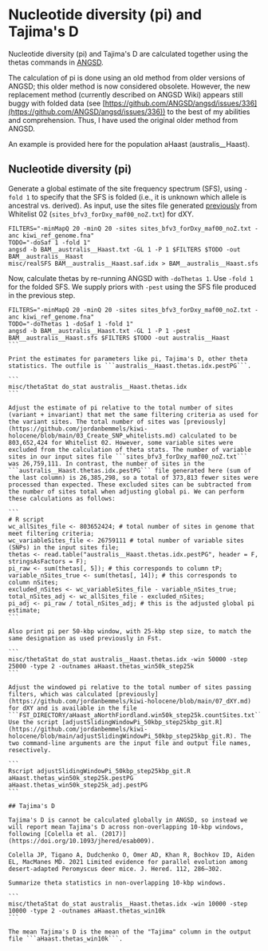 # Nucleotide diversity (pi) and Tajima's D

Nucleotide diversity (pi) and Tajima's D are calculated together using the thetas commands in [ANGSD](http://www.popgen.dk/angsd/index.php/ANGSD).

The calculation of pi is done using an old method from older versions of ANGSD; this older method is now considered obsolete. However, the new replacement method (currently described on ANGSD Wiki) appears still buggy with folded data (see [https://github.com/ANGSD/angsd/issues/336](https://github.com/ANGSD/angsd/issues/336)) to the best of my abilities and comprehension. Thus, I have used the original older method from ANGSD.

An example is provided here for the population aHaast (australis__Haast).

## Nucleotide diversity (pi)

Generate a global estimate of the site frequency spectrum (SFS), using ```-fold 1``` to specify that the SFS is folded (i.e., it is unknown which allele is ancestral vs. derived). As input, use the sites file generated [previously]() from Whitelist 02 (```sites_bfv3_forDxy_maf00_noZ.txt```) for dXY.

```
FILTERS="-minMapQ 20 -minQ 20 -sites sites_bfv3_forDxy_maf00_noZ.txt -anc kiwi_ref_genome.fna"
TODO="-doSaf 1 -fold 1"
angsd -b BAM__australis__Haast.txt -GL 1 -P 1 $FILTERS $TODO -out BAM__australis__Haast
misc/realSFS BAM__australis__Haast.saf.idx > BAM__australis__Haast.sfs
```

Now, calculate thetas by re-running ANGSD with ```-doThetas 1```. Use ```-fold 1``` for the folded SFS. We supply priors with ```-pest``` using the SFS file produced in the previous step.

````
FILTERS="-minMapQ 20 -minQ 20 -sites sites_bfv3_forDxy_maf00_noZ.txt -anc kiwi_ref_genome.fna"
TODO="-doThetas 1 -doSaf 1 -fold 1"
angsd -b BAM__australis__Haast.txt -GL 1 -P 1 -pest BAM__australis__Haast.sfs $FILTERS $TODO -out australis__Haast
```

Print the estimates for parameters like pi, Tajima's D, other theta statistics. The outfile is ```australis__Haast.thetas.idx.pestPG```.

```
misc/thetaStat do_stat australis__Haast.thetas.idx
```

Adjust the estimate of pi relative to the total number of sites (variant + invariant) that met the same filtering criteria as used for the variant sites. The total number of sites was [previously](https://github.com/jordanbemmels/kiwi-holocene/blob/main/03_Create_SNP_whitelists.md) calculated to be 803,652,424 for Whitelist 02. However, some variable sites were excluded from the calculation of theta stats. The number of variable sites in our input sites file ```sites_bfv3_forDxy_maf00_noZ.txt``` was 26,759,111. In contrast, the number of sites in the ```australis__Haast.thetas.idx.pestPG``` file generated here (sum of the last column) is 26,385,298, so a total of 373,813 fewer sites were processed than expected. These excluded sites can be subtracted from the number of sites total when adjusting global pi. We can perform these calculations as follows:

```
# R script
wc_allSites_file <- 803652424; # total number of sites in genome that meet filtering criteria;
wc_variableSites_file <- 26759111 # total number of variable sites (SNPs) in the input sites file;
thetas <- read.table("australis__Haast.thetas.idx.pestPG", header = F, stringsAsFactors = F);
pi_raw <- sum(thetas[, 5]); # this corresponds to column tP;
variable_nSites_true <- sum(thetas[, 14]); # this corresponds to column nSites;
excluded_nSites <- wc_variableSites_file - variable_nSites_true;
total_nSites_adj <- wc_allSites_file - excluded_nSites;
pi_adj <- pi_raw / total_nSites_adj; # this is the adjusted global pi estimate;
```

Also print pi per 50-kbp window, with 25-kbp step size, to match the same designation as used previously in Fst.

```
misc/thetaStat do_stat australis__Haast.thetas.idx -win 50000 -step 25000 -type 2 -outnames aHaast.thetas_win50k_step25k
```

Adjust the windowed pi relative to the total number of sites passing filters, which was calculated [previously](https://github.com/jordanbemmels/kiwi-holocene/blob/main/07_dXY.md) for dXY and is available in the file ```FST_DIRECTORY/aHaast_aNorthFiordland.win50k_step25k.countSites.txt```. Use the script [adjustSlidingWindowPi_50kbp_step25kbp_git.R](https://github.com/jordanbemmels/kiwi-holocene/blob/main/adjustSlidingWindowPi_50kbp_step25kbp_git.R). The two command-line arguments are the input file and output file names, resectively.

```
Rscript adjustSlidingWindowPi_50kbp_step25kbp_git.R aHaast.thetas_win50k_step25k.pestPG aHaast.thetas_win50k_step25k_adj.pestPG
```

## Tajima's D

Tajima's D is cannot be calculated globally in ANGSD, so instead we will report mean Tajima's D across non-overlapping 10-kbp windows, following [Colella et al. (2017)](https://doi.org/10.1093/jhered/esab009).

Colella JP, Tigano A, Dudchenko O, Omer AD, Khan R, Bochkov ID, Aiden EL, MacManes MD. 2021 Limited evidence for parallel evolution among desert-adapted Peromyscus deer mice. J. Hered. 112, 286–302.

Summarize theta statistics in non-overlapping 10-kbp windows.

```
misc/thetaStat do_stat australis__Haast.thetas.idx -win 10000 -step 10000 -type 2 -outnames aHaast.thetas_win10k
```

The mean Tajima's D is the mean of the "Tajima" column in the output file ```aHaast.thetas_win10k```.
